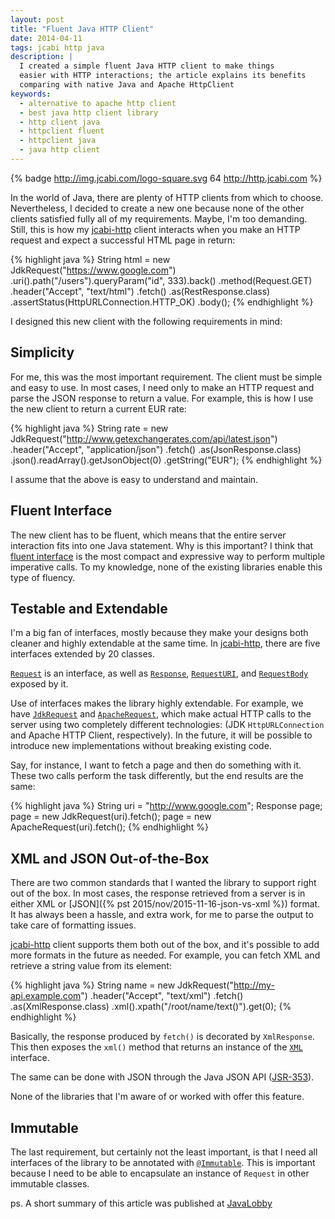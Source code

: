 ```yaml
---
layout: post
title: "Fluent Java HTTP Client"
date: 2014-04-11
tags: jcabi http java
description: |
  I created a simple fluent Java HTTP client to make things
  easier with HTTP interactions; the article explains its benefits
  comparing with native Java and Apache HttpClient
keywords:
  - alternative to apache http client
  - best java http client library
  - http client java
  - httpclient fluent
  - httpclient java
  - java http client
---
```


{% badge http://img.jcabi.com/logo-square.svg 64 http://http.jcabi.com %}

In the world of Java, there are plenty of HTTP clients from which to choose.
Nevertheless, I decided to create a new one because none of the other clients
satisfied fully all of my requirements. Maybe, I'm too demanding. Still, this is
how my [jcabi-http](http://http.jcabi.com/) client interacts when you make an
HTTP request and expect a successful HTML page in return:

{% highlight java %}
String html = new JdkRequest("https://www.google.com")
  .uri().path("/users").queryParam("id", 333).back()
  .method(Request.GET)
  .header("Accept", "text/html")
  .fetch()
  .as(RestResponse.class)
  .assertStatus(HttpURLConnection.HTTP_OK)
  .body();
{% endhighlight %}

I designed this new client with the following requirements in mind:

<!--more-->

## Simplicity

For me, this was the most important requirement. The client must be simple and
easy to use. In most cases, I need only to make an HTTP request and parse the
JSON response to return a value. For example, this is how I use the new client
to return a current EUR rate:

{% highlight java %}
String rate = new JdkRequest("http://www.getexchangerates.com/api/latest.json")
  .header("Accept", "application/json")
  .fetch()
  .as(JsonResponse.class)
  .json().readArray().getJsonObject(0)
  .getString("EUR");
{% endhighlight %}

I assume that the above is easy to understand and maintain.

## Fluent Interface

The new client has to be fluent, which means that the entire server interaction
fits into one Java statement. Why is this important? I think that [fluent
interface](http://martinfowler.com/bliki/FluentInterface.html) is the most
compact and expressive way to perform multiple imperative calls. To my
knowledge, none of the existing libraries enable this type of fluency.

## Testable and Extendable

I'm a big fan of interfaces, mostly because they make your designs both cleaner
and highly extendable at the same time. In [jcabi-http](http://http.jcabi.com/),
there are five interfaces extended by 20 classes.

[`Request`](http://http.jcabi.com/apidocs-1.3/com/jcabi/http/Request.html)
is an interface, as well as
[`Response`](http://http.jcabi.com/apidocs-1.3/com/jcabi/http/Response.html),
[`RequestURI`](http://http.jcabi.com/apidocs-1.3/com/jcabi/http/RequestURI.html),
and
[`RequestBody`](http://http.jcabi.com/apidocs-1.3/com/jcabi/http/RequestBody.html)
exposed by it.

Use of interfaces makes the library highly extendable. For example, we have
[`JdkRequest`](http://http.jcabi.com/apidocs-1.3/com/jcabi/http/request/JdkRequest.html)
and
[`ApacheRequest`](http://http.jcabi.com/apidocs-1.3/com/jcabi/http/request/ApacheRequest.html),
which make actual HTTP calls to the server using two completely
different technologies: (JDK `HttpURLConnection` and Apache HTTP Client, respectively).
In the future, it will be possible to introduce new implementations without breaking existing code.

Say, for instance, I want to fetch a page and then do something with it. These two calls perform the task differently, but the end results are the same:

{% highlight java %}
String uri = "http://www.google.com";
Response page;
page = new JdkRequest(uri).fetch();
page = new ApacheRequest(uri).fetch();
{% endhighlight %}

## XML and JSON Out-of-the-Box

There are two common standards that I wanted the library to support right out of
the box. In most cases, the response retrieved from a server is in either XML or
[JSON]({% pst 2015/nov/2015-11-16-json-vs-xml %})
format. It has always been a hassle, and extra work, for me to parse the
output to take care of formatting issues.

[jcabi-http](http://http.jcabi.com/) client supports them both out of the box,
and it's possible to add more formats in the future as needed. For example, you
can fetch XML and retrieve a string value from its element:

{% highlight java %}
String name = new JdkRequest("http://my-api.example.com")
  .header("Accept", "text/xml")
  .fetch()
  .as(XmlResponse.class)
  .xml().xpath("/root/name/text()").get(0);
{% endhighlight %}

Basically, the response produced by `fetch()` is decorated by `XmlResponse`. This then exposes the `xml()` method that returns an instance of the [`XML`](http://xml.jcabi.com/apidocs-0.7.7/com/jcabi/xml/XML.html) interface.

The same can be done with JSON through the Java JSON API
([JSR-353](https://jcp.org/en/jsr/detail?id=353)).

None of the libraries that I'm aware of or worked with offer this feature.

## Immutable

The last requirement, but certainly not the least important, is that I need all interfaces of the
library to be annotated with [`@Immutable`](http://aspects.jcabi.com/annotation-immutable.html).
This is important because I need to be able to encapsulate an instance of `Request` in other immutable classes.

ps. A short summary of this article was published at
[JavaLobby](http://java.dzone.com/articles/jcabi-http-fluent-java-http)
